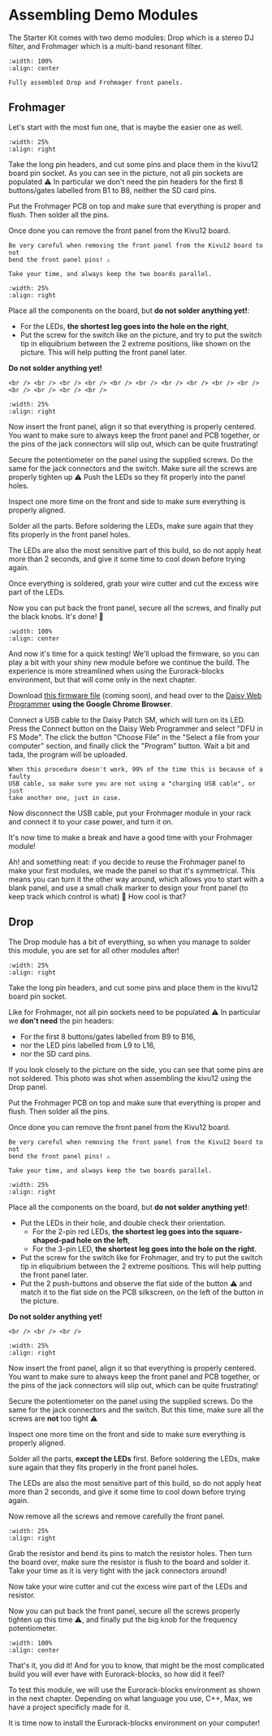 # Assembling Demo Modules

The Starter Kit comes with two demo modules: Drop which is a stereo DJ filter,
and Frohmager which is a multi-band resonant filter.

```{figure} demos-modules.jpg
:width: 100%
:align: center

Fully assembled Drop and Frohmager front panels.
```


## Frohmager

Let's start with the most fun one, that is maybe the easier one as well.

```{image} demos-frohmager-pins.jpg
:width: 25%
:align: right
```

Take the long pin headers, and cut some pins and place them in the kivu12
board pin socket.
As you can see in the picture, not all pin sockets are populated ⚠️
In particular we don't need the pin headers for the first 8 buttons/gates
labelled from B1 to B8, neither the SD card pins.

Put the Frohmager PCB on top and make sure that everything is proper and flush.
Then solder all the pins.

Once done you can remove the front panel from the Kivu12 board.

```{warning}
Be very careful when removing the front panel from the Kivu12 board to not
bend the front panel pins! ⚠️

Take your time, and always keep the two boards parallel.
```

```{image} demos-frohmager-parts.jpg
:width: 25%
:align: right
```

Place all the components on the board, but **do not solder anything yet!**:

- For the LEDs, **the shortest leg goes into the hole on the right**,
- Put the screw for the switch like on the picture, and try to put the switch tip
   in eliquibrium between the 2 extreme positions, like shown on the picture.
   This will help putting the front panel later.

**Do not solder anything yet!**

```{raw} html
<br /> <br /> <br /> <br /> <br /> <br /> <br /> <br /> <br /> <br /> <br /> <br /> <br /> <br />
```

```{image} demos-frohmager-screw.jpg
:width: 25%
:align: right
```

Now insert the front panel, align it so that everything is properly centered.
You want to make sure to always keep the front panel and PCB together, or the pins of the
jack connectors will slip out, which can be quite frustrating!

Secure the potentiometer on the panel using the supplied screws. Do the same for the jack
connectors and the switch. Make sure all the screws are properly tighten up ⚠️
Push the LEDs so they fit properly into the panel holes.

Inspect one more time on the front and side to make sure everything is properly aligned.

Solder all the parts.
Before soldering the LEDs, make sure again that they fits properly in the front panel holes.

The LEDs are also the most sensitive part of this build, so do not apply heat more than 2 seconds,
and give it some time to cool down before trying again.

Once everything is soldered, grab your wire cutter and cut the excess wire part
of the LEDs.

Now you can put back the front panel, secure all the screws, and finally put the black knobs.
It's done! 🎉

```{image} demos-frohmager-assembled.jpg
:width: 100%
:align: center
```

And now it's time for a quick testing!
We'll upload the firmware, so you can play a bit with your shiny new module before we continue
the build. The experience is more streamlined when using the Eurorack-blocks environment,
but that will come only in the next chapter.

Download [this firmware file](https://todo) (coming soon), and head over to the
[Daisy Web Programmer](https://electro-smith.github.io/Programmer/)
**using the Google Chrome Browser**.

Connect a USB cable to the Daisy Patch SM, which will turn on its LED.
Press the Connect button on the Daisy Web Programmer and select "DFU in FS Mode".
The click the button "Choose File" in the "Select a file from your computer" section,
and finally click the "Program" button. Wait a bit and tada, the program will be uploaded.

```{important}
When this procedure doesn't work, 99% of the time this is because of a faulty
USB cable, so make sure you are not using a "charging USB cable", or just
take another one, just in case.
```

Now disconnect the USB cable, put your Frohmager module in your rack and connect it
to your case power, and turn it on.

It's now time to make a break and have a good time with your Frohmager module!

Ah! and something neat: if you decide to reuse the Frohmager panel to make your first
modules, we made the panel so that it's symmetrical. This means you can turn it the
other way around, which allows you to start with a blank panel, and use a small chalk marker
to design your front panel (to keep track which control is what) 🤯 How cool is that?


## Drop

The Drop module has a bit of everything, so when you manage to solder this module,
you are set for all other modules after!

```{image} demos-drop-pins.jpg
:width: 25%
:align: right
```

Take the long pin headers, and cut some pins and place them in the kivu12
board pin socket.

Like for Frohmager, not all pin sockets need to be populated ⚠️
In particular we **don't need** the pin headers:
- For the first 8 buttons/gates labelled from B9 to B16,
- nor the LED pins labelled from L9 to L16,
- nor the SD card pins.

If you look closely to the picture on the side, you can see that some pins are
not soldered. This photo was shot when assembling the kivu12 using the Drop panel.

Put the Frohmager PCB on top and make sure that everything is proper and flush.
Then solder all the pins.

Once done you can remove the front panel from the Kivu12 board.

```{warning}
Be very careful when removing the front panel from the Kivu12 board to not
bend the front panel pins! ⚠️

Take your time, and always keep the two boards parallel.
```

```{image} demos-drop-parts.jpg
:width: 25%
:align: right
```

Place all the components on the board, but **do not solder anything yet!**:

- Put the LEDs in their hole, and double check their orientation.
   - For the 2-pin red LEDs, **the shortest leg goes into the square-shaped-pad hole on the left**,
   - For the 3-pin LED, **the shortest leg goes into the hole on the right**.
- Put the screw for the switch like for Frohmager, and try to put the switch tip
   in eliquibrium between the 2 extreme positions.
   This will help putting the front panel later.
- Put the 2 push-buttons and observe the flat side of the button ⚠️ and match it
   to the flat side on the PCB silkscreen, on the left of the button
   in the picture.

**Do not solder anything yet!**

```{raw} html
<br /> <br /> <br /> 
```

```{image} demos-drop-screw.jpg
:width: 25%
:align: right
```

Now insert the front panel, align it so that everything is properly centered.
You want to make sure to always keep the front panel and PCB together, or the pins of the
jack connectors will slip out, which can be quite frustrating!

Secure the potentiometer on the panel using the supplied screws. Do the same for the jack
connectors and the switch. But this time, make sure all the screws are **not** too tight ⚠️

Inspect one more time on the front and side to make sure everything is properly aligned.

Solder all the parts, **except the LEDs** first.
Before soldering the LEDs, make sure again that they fits properly in the front panel holes.

The LEDs are also the most sensitive part of this build, so do not apply heat more than 2 seconds,
and give it some time to cool down before trying again.

Now remove all the screws and remove carefully the front panel.

```{image} demos-drop-resistor.jpg
:width: 25%
:align: right
```

Grab the resistor and bend its pins to match the resistor holes.
Then turn the board over, make sure the resistor is flush to the board and
solder it. Take your time as it is very tight with the jack connectors around!

Now take your wire cutter and cut the excess wire part of the LEDs and resistor.

Now you can put back the front panel, secure all the screws properly tighten up this time ⚠️,
and finally put the big knob for the frequency potentiometer.

```{image} demos-drop-assembled.jpg
:width: 100%
:align: center
```

That's it, you did it! And for you to know, that might be the most complicated build you will
ever have with Eurorack-blocks, so how did it feel?

To test this module, we will use the Eurorack-blocks environment as shown in the next
chapter. Depending on what language you use, C++, Max, we have a project
specificly made for it.

It is time now to install the Eurorack-blocks environment on your computer!
